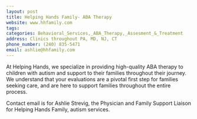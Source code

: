 ```yaml
---
layout: post
title: Helping Hands Family- ABA Therapy
website: www.hhfamily.com
tags: 
categories: Behavioral_Services,_ABA_Therapy,_Assesment_&_Treatment
address: Clinics throughout PA, MD, NJ, CT
phone_number: (240) 835-5471
email: ashlie@hhfamily.com
---
```

At Helping Hands, we specialize in providing high-quality ABA therapy to children with autism and support to their families throughout their journey. We understand that your evaluations are a pivotal first step for families seeking care, and are here to support families throughout the entire process.

Contact email is for Ashlie Strevig, the Physician and Family Support Liaison for Helping Hands Family, autism services. 